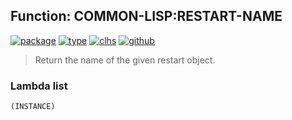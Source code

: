 ## Function: COMMON-LISP:RESTART-NAME
[![package](https://img.shields.io/badge/Package-COMMON--LISP-5f9ea0.svg?style=social&colorA=999999)](../) [![type](https://img.shields.io/badge/Type-Function-5f9ea0.svg?style=social&colorA=999999)](../#function) [![clhs](https://img.shields.io/badge/CLHS-RESTART--NAME-5f9ea0.svg?style=social&colorA=999999)](http://www.lispworks.com/documentation/HyperSpec/Body/f_rst_na.htm) [![github](https://img.shields.io/badge/GitHub-View_the_source-5f9ea0.svg?style=social&colorA=999999&logo=github)](https://github.com/sbcl/sbcl/blob/master/src/code/restart.lisp/) 

> Return the name of the given restart object.

### Lambda list
```
(INSTANCE)
```
